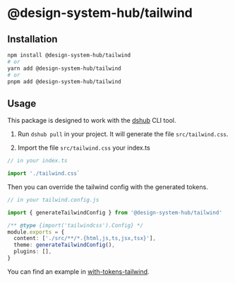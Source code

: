 # @design-system-hub/tailwind

## Installation

```bash
npm install @design-system-hub/tailwind
# or
yarn add @design-system-hub/tailwind
# or
pnpm add @design-system-hub/tailwind
```

## Usage

This package is designed to work with the [dshub](../node-cli/README.md) CLI tool.

1. Run `dshub pull` in your project. It will generate the file `src/tailwind.css`.

2. Import the file `src/tailwind.css` your index.ts

```ts
// in your index.ts

import './tailwind.css`
```

Then you can override the tailwind config with the generated tokens.

```ts
// in your tailwind.config.js

import { generateTailwindConfig } from '@design-system-hub/tailwind'

/** @type {import('tailwindcss').Config} */
module.exports = {
  content: ['./src/**/*.{html,js,ts,jsx,tsx}'],
  theme: generateTailwindConfig(),
  plugins: [],
}
```

You can find an example in [with-tokens-tailwind](../../examples/with-tokens-tailwind).

```

```

